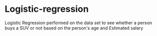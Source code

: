 # Logistic-regression
Logistic Regression performed on the data set to see whether a person buys a SUV or not based on the person's age and Estimated salary
